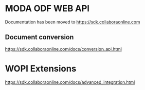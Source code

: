 
MODA ODF WEB API
======================

Documentation has been moved to https://sdk.collaboraonline.com

Document conversion
-------------------

https://sdk.collaboraonline.com/docs/conversion_api.html

WOPI Extensions
===============

https://sdk.collaboraonline.com/docs/advanced_integration.html
